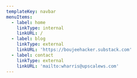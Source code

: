 ```yaml
---
templateKey: navbar
menuItems:
  - label: home
    linkType: internal
    linkURL: /
  - label: blog
    linkType: external
    linkURL: 'https://boujeehacker.substack.com'
  - label: contact
    linkType: external
    linkURL: 'mailto:wharris@upscalews.com'
---
```


